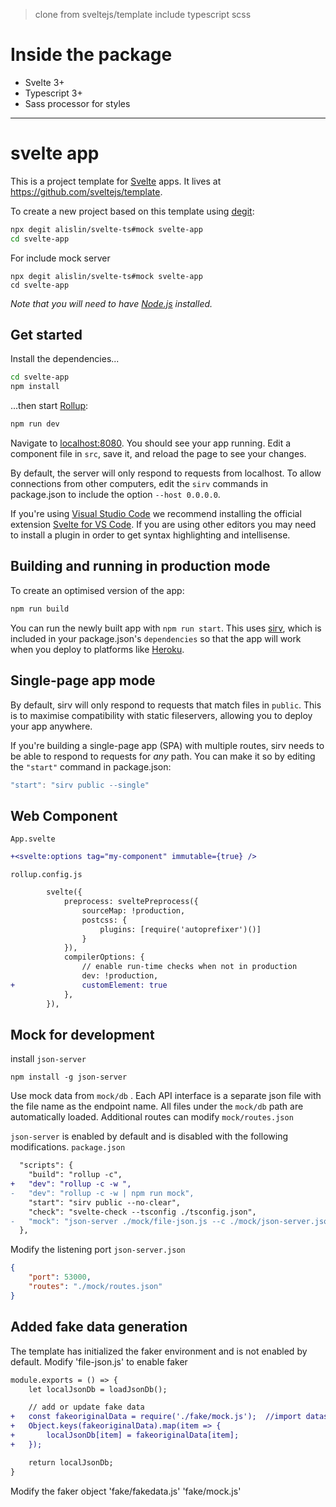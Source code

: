 > clone from sveltejs/template include typescript scss

# Inside the package
- Svelte 3+
- Typescript 3+
- Sass processor for styles
  
---

# svelte app

This is a project template for [Svelte](https://svelte.dev) apps. It lives at https://github.com/sveltejs/template.

To create a new project based on this template using [degit](https://github.com/Rich-Harris/degit):

```bash
npx degit alislin/svelte-ts#mock svelte-app
cd svelte-app
```

For include mock server
```shell
npx degit alislin/svelte-ts#mock svelte-app
cd svelte-app
```

*Note that you will need to have [Node.js](https://nodejs.org) installed.*


## Get started

Install the dependencies...

```bash
cd svelte-app
npm install
```

...then start [Rollup](https://rollupjs.org):

```bash
npm run dev
```

Navigate to [localhost:8080](http://localhost:8080). You should see your app running. Edit a component file in `src`, save it, and reload the page to see your changes.

By default, the server will only respond to requests from localhost. To allow connections from other computers, edit the `sirv` commands in package.json to include the option `--host 0.0.0.0`.

If you're using [Visual Studio Code](https://code.visualstudio.com/) we recommend installing the official extension [Svelte for VS Code](https://marketplace.visualstudio.com/items?itemName=svelte.svelte-vscode). If you are using other editors you may need to install a plugin in order to get syntax highlighting and intellisense.

## Building and running in production mode

To create an optimised version of the app:

```bash
npm run build
```

You can run the newly built app with `npm run start`. This uses [sirv](https://github.com/lukeed/sirv), which is included in your package.json's `dependencies` so that the app will work when you deploy to platforms like [Heroku](https://heroku.com).


## Single-page app mode

By default, sirv will only respond to requests that match files in `public`. This is to maximise compatibility with static fileservers, allowing you to deploy your app anywhere.

If you're building a single-page app (SPA) with multiple routes, sirv needs to be able to respond to requests for *any* path. You can make it so by editing the `"start"` command in package.json:

```js
"start": "sirv public --single"
```

## Web Component

`App.svelte` 
```diff
+<svelte:options tag="my-component" immutable={true} />
```

`rollup.config.js`
```diff
		svelte({
			preprocess: sveltePreprocess({
				sourceMap: !production,
				postcss: {
					plugins: [require('autoprefixer')()]
				}
			}),
			compilerOptions: {
				// enable run-time checks when not in production
				dev: !production,
+				customElement: true
			},
		}),
```

## Mock for development

install `json-server`

```shell
npm install -g json-server
```
Use mock data from `mock/db` . 
Each API interface is a separate json file with the file name as the endpoint name. All files under the `mock/db` path are automatically loaded. Additional routes can modify `mock/routes.json`

`json-server` is enabled by default and is disabled with the following modifications. `package.json`

```diff
  "scripts": {
    "build": "rollup -c",
+   "dev": "rollup -c -w ",
-   "dev": "rollup -c -w | npm run mock",
    "start": "sirv public --no-clear",
    "check": "svelte-check --tsconfig ./tsconfig.json",
-   "mock": "json-server ./mock/file-json.js --c ./mock/json-server.json"
  },
```

Modify the listening port `json-server.json`
```json
{
    "port": 53000,
    "routes": "./mock/routes.json"
}
```

## Added fake data generation
The template has initialized the faker environment and is not enabled by default. Modify 'file-json.js' to enable faker
```diff
module.exports = () => {
    let localJsonDb = loadJsonDb();

    // add or update fake data
+   const fakeoriginalData = require('./fake/mock.js');  //import datas created in fakedata.js
+   Object.keys(fakeoriginalData).map(item => {
+       localJsonDb[item] = fakeoriginalData[item];
+   });

    return localJsonDb;
}
```
Modify the faker object 'fake/fakedata.js' 'fake/mock.js'
